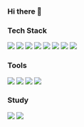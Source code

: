 ### Hi there 👋

<!--
**minseok5408/minseok5408** is a ✨ _special_ ✨ repository because its `README.md` (this file) appears on your GitHub profile.

Here are some ideas to get you started:

- 🔭 I’m currently working on ...
- 🌱 I’m currently learning ...
- 👯 I’m looking to collaborate on ...
- 🤔 I’m looking for help with ...
- 💬 Ask me about ...
- 📫 How to reach me: ...
- 😄 Pronouns: ...
- ⚡ Fun fact: ...
-->

<h3>  Tech Stack  </h3>
<div>
    <!-- A, B, C, D, E, F, G, H, I, J, K, L, M, N, O, P, Q, R, S, T, U, V, W, X, Y, Z -->
    <img src="https://img.shields.io/badge/-CSS-1572B6?style=flat&logo=CSS3&logoColor=white"/>
    <img src="https://img.shields.io/badge/-HTML-E34F26?style=flat&logo=HTML5&logoColor=white"/>
    <img src="https://img.shields.io/badge/-Java-007396?style=flat&logo=OpenJDK&logoColor=white"/>
    <img src="https://img.shields.io/badge/-JavaScript-F7DF1E?style=flat&logo=JavaScript&logoColor=white"/>
    <img src="https://img.shields.io/badge/-MariaDB-003545?style=flat&logo=MariaDB&logoColor=white"/>
    <img src="https://img.shields.io/badge/-MySQL-4479A1?style=flat&logo=MySQL&logoColor=white"/>
    <img src="https://img.shields.io/badge/-React-61DAFB?style=flat&logo=React&logoColor=white"/>   
    <img src="https://img.shields.io/badge/-Spring-6DB33F?style=flat&logo=Spring&logoColor=white"/> 
</div>

<h3>  Tools  </h3>
<div>
  <img src="https://img.shields.io/badge/-Git-F05032?style=flat&logo=Git&logoColor=white"/>
  <img src="https://img.shields.io/badge/-GitHub-181717?style=flat&logo=GitHub&logoColor=white"/>
  <img src="https://img.shields.io/badge/-Jenkins-D24939?style=flat&logo=Jenkins&logoColor=white"/>
  <img src="https://img.shields.io/badge/-Notion-181717?style=flat&logo=Notion&logoColor=white"/>
</div>

<h3>  Study  </h3>
<div>
  <img src="https://img.shields.io/badge/-Python-3776AB?style=flat&logo=Python&logoColor=white"/>
  <img src="https://img.shields.io/badge/-Swift-F05138?style=flat&logo=Swift&logoColor=white"/>
</div>
